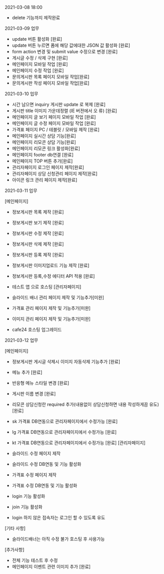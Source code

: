 2021-03-08 18:00

- delete 기능까지 제작완료

2021-03-09 업무

- update 버튼 활성화 [완료]
- update 버튼 누르면 폼에 해당 값에대한 JSON 값 활성화 [완료]
- form action 변경 및 submit value 수정으로 변경 [완료]
- 게시글 수정 / 삭제 구현 [완료]
- 메인페이지 모바일 작업 [완료]
- 메인페이지 수정 작업 [완료]
- 문의게시판 목록 페이지 모바일 작업[완료]
- 문의게시판 작성 페이지 모바일 작업[완료]

2021-03-10 업무

- 시간 남으면 inquiry 게시판 update 로 복제 [완료]
- 게시판 title 이미지 가운데정렬 (IE 버젼에서 오 류) [완료]
- 메인페이지 글 보기 페이지 모바일 작업 [완료]
- 메인페이지 글 수정 페이지 모바일 작업 [완료]
- 가격표 페이지 PC / 테블릿 / 모바일 제작 [완료]
- 메인페이지 실시간 상담 기능[완료]
- 메인페이지 리모콘 상담 기능[완료]
- 메인페이지 리모콘 링크 활성화[완료]
- 메인페이지 footer db연결 [완료]
- 메인페이지 TOP 버튼 추가[완료]
- 관리자페이지 로그인 페이지 제작[완료]
- 관리자페이지 상담 신청관리 페이지 제작[완료]
- 아이콘 링크 관리 페이지 제작[완료]

2021-03-11 업무

[메인페이지]

- 정보게시판 목록 제작 [완료]
- 정보게시판 보기 제작 [완료]
- 정보게시판 수정 제작 [완료]
- 정보게시판 삭제 제작 [완료]
- 정보게시판 등록 제작 [완료]
- 정보게시판 이미지업로드 기능 제작 [완료]
- 정보게시판 등록,수정 에디터 API 적용 [완료]
- 테스트 앱 으로 호스팅
  [관리자페이지]

- 슬라이드 배너 관리 페이지 제작 및 기능추가[미완]
- 가격표 관리 페이지 제작 및 기능추가[미완]
- 이미지 관리 페이지 제작 및 기능추가[미완]
- cafe24 호스팅 업그레이드

2021-03-12 업무

[메인페이지]

- 정보게시판 게시글 삭제시 이미지 자동삭제 기능추가 [완료]
- 메뉴 추가 [완료]
- 반응형 메뉴 스타일 변경 [완료]
- 게시판 이름 변경 [완료]
- 리모콘 상담신청란 required 추가(내용없이 상담신청하면 내용 작성하게끔 유도) [완료]
- sk 가격표 DB연동으로 관리자페이지에서 수정가능 [완료]
- lg 가격표 DB연동으로 관리자페이지에서 수정가능 [완료]
- kt 가격표 DB연동으로 관리자페이지에서 수정가능 [완료]
  [관리자페이지]

- 슬라이드 수정 페이지 제작
- 슬라이드 수정 DB연동 및 기능 활성화
- 가격표 수정 페이지 제작
- 가격표 수정 DB연동 및 기능 활성화
- login 기능 활성화
- join 기능 활성화
- login 하지 않은 접속자는 로그인 할 수 있도록 유도

[기타 사항]

- 슬라이드배너는 아직 수정 불가 호스팅 후 사용가능

[추가사항]

- 전체 기능 테스트 후 수정
- 메인페이지 이벤트 관련 이미지 추가 [완료]
